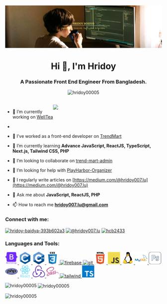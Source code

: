 ![logo](https://github.com/hridoy00005/hridoy00005/blob/main/Github-bg.jpg)
<h1 align="center">Hi 👋, I'm Hridoy</h1>
<h3 align="center">A Passionate Front End Engineer From Bangladesh.</h3>
<p align="center"> <img src="https://komarev.com/ghpvc/?username=hridoy00005&label=Profile%20views&color=0e75b6&style=flat" alt="hridoy00005" /> </p>
<br>
<img align="right" atl="Programming" width="350" src="https://cdn.dribbble.com/users/5690231/screenshots/16191500/media/4fbd0ec22f13a3521bb37cc5fe8b1cb3.gif">

- 🔭 I’m currently working on [WellTea](https://welltea.zeroplace.co/)
- 
- 🔭 I’ve worked as a front-end developer on [TrendMart](https://github.com/hridoy00005/TrendMart-app)

- 🌱 I’m currently learning **Advance JavaScript, ReactJS, TypeScript, Next.js, Tailwind CSS, PHP**

- 👯 I’m looking to collaborate on [trend-mart-admin](https://github.com/ziaulh53/trend-mart-admin)

- 🤝 I’m looking for help with [PlayHarbor-Organizer](PlayHarbor-Organizer)

- 📝 I regularly write articles on [https://medium.com/@hridoy007.lu](https://medium.com/@hridoy007.lu)

- 💬 Ask me about **JavaScript, ReactJS, PHP**

- 📫 How to reach me **hridoy007.lu@gmail.com**


<h3 align="left">Connect with me:</h3>
<p align="left">
<a href="https://linkedin.com/in/hridoy-baidya-393b602a3" target="blank"><img align="center" src="https://raw.githubusercontent.com/rahuldkjain/github-profile-readme-generator/master/src/images/icons/Social/linked-in-alt.svg" alt="hridoy-baidya-393b602a3" height="30" width="40" /></a>
<a href="https://medium.com/@hridoy007.lu" target="blank"><img align="center" src="https://raw.githubusercontent.com/rahuldkjain/github-profile-readme-generator/master/src/images/icons/Social/medium.svg" alt="@hridoy007.lu" height="30" width="40" /></a>
<a href="https://codeforces.com/profile/hcb2433" target="blank"><img align="center" src="https://raw.githubusercontent.com/rahuldkjain/github-profile-readme-generator/master/src/images/icons/Social/codeforces.svg" alt="hcb2433" height="30" width="40" /></a>
</p>

<h3 align="left">Languages and Tools:</h3>
<p align="left"> <a href="https://getbootstrap.com" target="_blank" rel="noreferrer"> <img src="https://raw.githubusercontent.com/devicons/devicon/master/icons/bootstrap/bootstrap-plain-wordmark.svg" alt="bootstrap" width="40" height="40"/> </a> <a href="https://www.cprogramming.com/" target="_blank" rel="noreferrer"> <img src="https://raw.githubusercontent.com/devicons/devicon/master/icons/c/c-original.svg" alt="c" width="40" height="40"/> </a> <a href="https://www.w3schools.com/cpp/" target="_blank" rel="noreferrer"> <img src="https://raw.githubusercontent.com/devicons/devicon/master/icons/cplusplus/cplusplus-original.svg" alt="cplusplus" width="40" height="40"/> </a> <a href="https://www.w3schools.com/css/" target="_blank" rel="noreferrer"> <img src="https://raw.githubusercontent.com/devicons/devicon/master/icons/css3/css3-original-wordmark.svg" alt="css3" width="40" height="40"/> </a> <a href="https://firebase.google.com/" target="_blank" rel="noreferrer"> <img src="https://www.vectorlogo.zone/logos/firebase/firebase-icon.svg" alt="firebase" width="40" height="40"/> </a> <a href="https://git-scm.com/" target="_blank" rel="noreferrer"> <img src="https://www.vectorlogo.zone/logos/git-scm/git-scm-icon.svg" alt="git" width="40" height="40"/> </a> <a href="https://www.w3.org/html/" target="_blank" rel="noreferrer"> <img src="https://raw.githubusercontent.com/devicons/devicon/master/icons/html5/html5-original-wordmark.svg" alt="html5" width="40" height="40"/> </a> <a href="https://developer.mozilla.org/en-US/docs/Web/JavaScript" target="_blank" rel="noreferrer"> <img src="https://raw.githubusercontent.com/devicons/devicon/master/icons/javascript/javascript-original.svg" alt="javascript" width="40" height="40"/> </a> <a href="https://www.linux.org/" target="_blank" rel="noreferrer"> <img src="https://raw.githubusercontent.com/devicons/devicon/master/icons/linux/linux-original.svg" alt="linux" width="40" height="40"/> </a> <a href="https://www.mysql.com/" target="_blank" rel="noreferrer"> <img src="https://raw.githubusercontent.com/devicons/devicon/master/icons/mysql/mysql-original-wordmark.svg" alt="mysql" width="40" height="40"/> </a> <a href="https://www.photoshop.com/en" target="_blank" rel="noreferrer"> <img src="https://raw.githubusercontent.com/devicons/devicon/master/icons/photoshop/photoshop-line.svg" alt="photoshop" width="40" height="40"/> </a> <a href="https://www.php.net" target="_blank" rel="noreferrer"> <img src="https://raw.githubusercontent.com/devicons/devicon/master/icons/php/php-original.svg" alt="php" width="40" height="40"/> </a> <a href="https://reactjs.org/" target="_blank" rel="noreferrer"> <img src="https://raw.githubusercontent.com/devicons/devicon/master/icons/react/react-original-wordmark.svg" alt="react" width="40" height="40"/> </a> <a href="https://redux.js.org" target="_blank" rel="noreferrer"> <img src="https://raw.githubusercontent.com/devicons/devicon/master/icons/redux/redux-original.svg" alt="redux" width="40" height="40"/> </a> <a href="https://sass-lang.com" target="_blank" rel="noreferrer"> <img src="https://raw.githubusercontent.com/devicons/devicon/master/icons/sass/sass-original.svg" alt="sass" width="40" height="40"/> </a> <a href="https://tailwindcss.com/" target="_blank" rel="noreferrer"> <img src="https://www.vectorlogo.zone/logos/tailwindcss/tailwindcss-icon.svg" alt="tailwind" width="40" height="40"/> </a> <a href="https://www.typescriptlang.org/" target="_blank" rel="noreferrer"> <img src="https://raw.githubusercontent.com/devicons/devicon/master/icons/typescript/typescript-original.svg" alt="typescript" width="40" height="40"/> </a> </p>

<p><img align="left" src="https://github-readme-stats.vercel.app/api/top-langs?username=hridoy00005&show_icons=true&locale=en&layout=compact" alt="hridoy00005" /></p>

<p>&nbsp;<img align="center" src="https://github-readme-stats.vercel.app/api?username=hridoy00005&show_icons=true&locale=en" alt="hridoy00005" /></p>

<p><img align="center" src="https://github-readme-streak-stats.herokuapp.com/?user=hridoy00005&" alt="hridoy00005" /></p>
